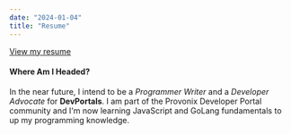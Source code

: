 ```yaml
---
date: "2024-01-04"
title: "Resume"
---
```


<a href="https://drive.google.com/file/d/1Kem8rfI6S6DLZFRxC07uUkvznTLOJKH_/view?usp=sharing" target="_blank">
  View my resume
</a>

#### Where Am I Headed?

In the near future, I intend to be a *Programmer Writer* and a *Developer Advocate* for **DevPortals**. I am part of the Provonix Developer Portal community and I'm now learning JavaScript and GoLang fundamentals to up my programming knowledge. 
